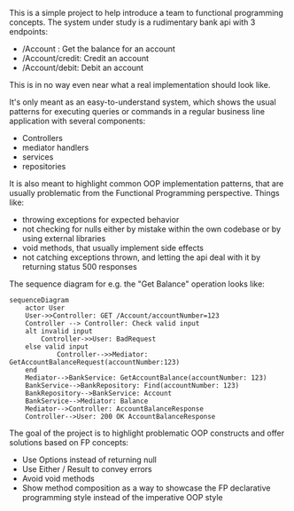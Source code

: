 This is a simple project to help introduce a team to functional programming concepts.
The system under study is a rudimentary bank api with 3 endpoints:
- /Account : Get the balance for an account
- /Account/credit: Credit an account
- /Account/debit: Debit an account

This is in no way even near what a real implementation should look like. 

It's only meant as an easy-to-understand system, which shows the usual patterns for executing queries or commands in a regular business line application with several components:

-  Controllers
-  mediator handlers 
-  services  
-  repositories

It is also meant to highlight common OOP implementation patterns, that are usually problematic from the Functional Programming perspective. Things like:

- throwing exceptions for expected behavior
- not checking for nulls either by mistake within the own codebase or by using external libraries
- void methods, that usually implement side effects
- not catching exceptions thrown, and letting the api deal with it by returning status 500 responses

The sequence diagram for e.g. the "Get  Balance" operation looks like:


```mermaid
sequenceDiagram
    actor User
    User->>Controller: GET /Account/accountNumber=123
    Controller --> Controller: Check valid input
    alt invalid input
        Controller->>User: BadRequest
    else valid input
            Controller-->>Mediator: GetAccountBalanceRequest(accountNumber:123)
    end 
    Mediator-->BankService: GetAccountBalance(accountNumber: 123)
    BankService-->BankRepository: Find(accountNumber: 123)
    BankRepository-->BankService: Account
    BankService-->Mediator: Balance
    Mediator-->Controller: AccountBalanceResponse
    Controller-->User: 200 OK AccountBalanceResponse
```

The goal of the project is to highlight problematic OOP constructs and offer solutions based on FP concepts:

- Use Options instead of returning null
- Use Either / Result to convey errors
- Avoid void methods
- Show method composition as a way to showcase the FP declarative programming style instead of the imperative OOP style  